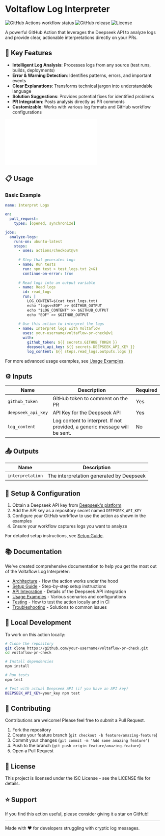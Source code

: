 # Voltaflow Log Interpreter

![GitHub Actions workflow status](https://img.shields.io/github/workflow/status/your-username/voltaflow-pr-check/test?style=flat-square)
![GitHub release](https://img.shields.io/github/v/release/your-username/voltaflow-pr-check?style=flat-square)
![License](https://img.shields.io/github/license/your-username/voltaflow-pr-check?style=flat-square)

A powerful GitHub Action that leverages the Deepseek API to analyze logs and provide clear, actionable interpretations directly on your PRs.

## 🌟 Key Features

- **Intelligent Log Analysis**: Processes logs from any source (test runs, builds, deployments)
- **Error & Warning Detection**: Identifies patterns, errors, and important events
- **Clear Explanations**: Transforms technical jargon into understandable language
- **Solution Suggestions**: Provides potential fixes for identified problems
- **PR Integration**: Posts analysis directly as PR comments
- **Customizable**: Works with various log formats and GitHub workflow configurations

![Example PR Comment](./wiki/images/example-pr-comment.md)

## 📋 Usage

### Basic Example

```yaml
name: Interpret Logs

on:
  pull_request:
    types: [opened, synchronize]

jobs:
  analyze-logs:
    runs-on: ubuntu-latest
    steps:
      - uses: actions/checkout@v4
      
      # Step that generates logs
      - name: Run tests
        run: npm test > test_logs.txt 2>&1
        continue-on-error: true
      
      # Read logs into an output variable
      - name: Read logs
        id: read_logs
        run: |
          LOG_CONTENT=$(cat test_logs.txt)
          echo "logs<<EOF" >> $GITHUB_OUTPUT
          echo "$LOG_CONTENT" >> $GITHUB_OUTPUT
          echo "EOF" >> $GITHUB_OUTPUT
      
      # Use this action to interpret the logs
      - name: Interpret logs with Voltaflow
        uses: your-username/voltaflow-pr-check@v1
        with:
          github_token: ${{ secrets.GITHUB_TOKEN }}
          deepseek_api_key: ${{ secrets.DEEPSEEK_API_KEY }}
          log_content: ${{ steps.read_logs.outputs.logs }}
```

For more advanced usage examples, see [Usage Examples](./wiki/Usage-Examples.md).

## ⚙️ Inputs

| Name | Description | Required |
|------|-------------|----------|
| `github_token` | GitHub token to comment on the PR | Yes |
| `deepseek_api_key` | API Key for the Deepseek API | Yes |
| `log_content` | Log content to interpret. If not provided, a generic message will be sent. | No |

## 📤 Outputs

| Name | Description |
|------|-------------|
| `interpretation` | The interpretation generated by Deepseek |

## 🔧 Setup & Configuration

1. Obtain a Deepseek API key from [Deepseek's platform](https://platform.deepseek.com)
2. Add the API key as a repository secret named `DEEPSEEK_API_KEY`
3. Configure your GitHub workflow to use the action as shown in the examples
4. Ensure your workflow captures logs you want to analyze

For detailed setup instructions, see [Setup Guide](./wiki/Setup.md).

## 📚 Documentation

We've created comprehensive documentation to help you get the most out of the Voltaflow Log Interpreter:

- [Architecture](./wiki/Architecture.md) - How the action works under the hood
- [Setup Guide](./wiki/Setup.md) - Step-by-step setup instructions
- [API Integration](./wiki/API-Integration.md) - Details of the Deepseek API integration
- [Usage Examples](./wiki/Usage-Examples.md) - Various scenarios and configurations
- [Testing](./wiki/Testing.md) - How to test the action locally and in CI
- [Troubleshooting](./wiki/Troubleshooting.md) - Solutions to common issues

## 🧪 Local Development

To work on this action locally:

```bash
# Clone the repository
git clone https://github.com/your-username/voltaflow-pr-check.git
cd voltaflow-pr-check

# Install dependencies
npm install

# Run tests
npm test

# Test with actual Deepseek API (if you have an API key)
DEEPSEEK_API_KEY=your_key npm test
```

## 🤝 Contributing

Contributions are welcome! Please feel free to submit a Pull Request.

1. Fork the repository
2. Create your feature branch (`git checkout -b feature/amazing-feature`)
3. Commit your changes (`git commit -m 'Add some amazing feature'`)
4. Push to the branch (`git push origin feature/amazing-feature`)
5. Open a Pull Request

## 📜 License

This project is licensed under the ISC License - see the LICENSE file for details.

## ⭐ Support

If you find this action useful, please consider giving it a star on GitHub!

---

Made with ❤️ for developers struggling with cryptic log messages.
